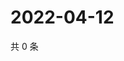 # 2022-04-12

共 0 条

<!-- BEGIN WEIBO -->
<!-- 最后更新时间 Tue Apr 12 2022 15:17:52 GMT+0800 (China Standard Time) -->

<!-- END WEIBO -->
